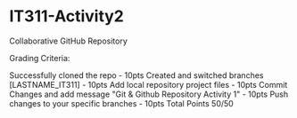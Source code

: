# IT311-Activity2
Collaborative GitHub Repository

Grading Criteria: 

Successfully cloned the repo - 10pts
Created and switched branches	 [LASTNAME_IT311] - 10pts
Add local repository project files - 10pts
Commit Changes and add message "Git & Github Repository Activity 1" - 10pts
Push changes to your specific branches - 10pts
Total	Points 50/50
